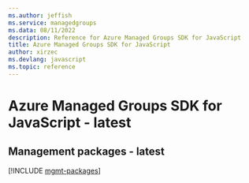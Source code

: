 ```yaml
---
ms.author: jeffish
ms.service: managedgroups
ms.data: 08/11/2022
description: Reference for Azure Managed Groups SDK for JavaScript
title: Azure Managed Groups SDK for JavaScript
author: xirzec
ms.devlang: javascript
ms.topic: reference
---
```

# Azure Managed Groups SDK for JavaScript - latest

## Management packages - latest
[!INCLUDE [mgmt-packages](managed-groups-mgmt-index.md)]